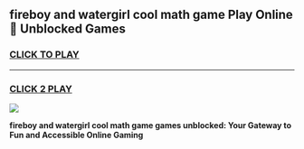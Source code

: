 
## fireboy and watergirl cool math game Play Online 👋 Unblocked Games
<h3>
<a href="https://news.freeplayer.one?title=fireboy_and_watergirl_cool_math_game&ref=17CMG">CLICK TO PLAY</a></h3>
<hr>

<h3>
<a href="https://news.freeplayer.one?title=fireboy_and_watergirl_cool_math_game&ref=17CMG">CLICK 2 PLAY</a>
  
</h3>

<a href="https://news.freeplayer.one?title=fireboy_and_watergirl_cool_math_game&ref=17CMG/"><img src="https://clearcache.store/games.png"></a>


**fireboy and watergirl cool math game games unblocked: Your Gateway to Fun and Accessible Online Gaming**
